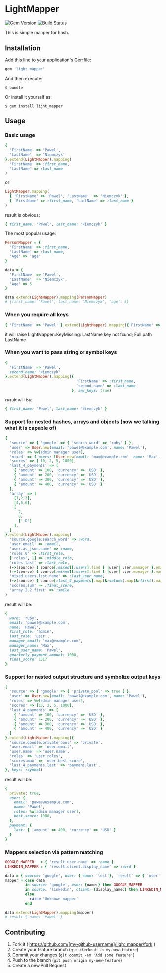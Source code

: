# LightMapper

[![Gem Version](https://badge.fury.io/rb/light_mapper.svg)](http://badge.fury.io/rb/light_mapper)
[![Build Status](https://travis-ci.org/pniemczyk/light_mapper.svg?branch=master)](https://travis-ci.org/pniemczyk/light_mapper)

This is simple mapper for hash.

## Installation

Add this line to your application's Gemfile:

```ruby
gem 'light_mapper'
```

And then execute:

    $ bundle

Or install it yourself as:

    $ gem install light_mapper

## Usage

### Basic usage

```ruby
{
  'FirstName' => 'Pawel',
  'LastName'  => 'Niemczyk'
}.extend(LightMapper).mapping(
  'FirstName' => :first_name,
  'LastName' => :last_name
)
```

or

```ruby
LightMapper.mapping(
  { 'FirstName' => 'Pawel', 'LastName'  => 'Niemczyk' },
  { 'FirstName' => :first_name, 'LastName' => :last_name }
)
```

result is obvious:

```ruby
{ first_name: 'Pawel', last_name: 'Niemczyk' }
```

The most popular usage:

```ruby
PersonMapper = {
  'FirstName' => :first_name,
  'LastName' => :last_name,
  'Age' => 'age'
}

data = {
  'FirstName' => 'Pawel',
  'LastName'  => 'Niemczyk',
  'Age' => 5
}

data.extend(LightMapper).mapping(PersonMapper)
# {first_name: 'Pawel', last_name: 'Niemczyk', 'age': 5}
```

### When you require all keys

```ruby
{ 'FirstName' => 'Pawel' }.extend(LightMapper).mapping({'FirstName' => :first_name, 'LastName' => :last_name}, strict: true)
```

it will raise LightMapper::KeyMissing: LastName key not found; Full path LastName

### When you want to pass string or symbol keys

```ruby
{
  'FirstName' => 'Pawel',
  second_name: 'Niemczyk'
}.extend(LightMapper).mapping({
                                'FirstName' => :first_name,
                                'second_name' => :last_name
                              }, any_keys: true)
```

result will be:

```ruby
{ first_name: 'Pawel', last_name: 'Niemczyk' }
```

### Support for nested hashes, arrays and objects (now we talking what it is capable of)

```ruby
{
  'source' => { 'google' => { 'search_word' => 'ruby' } },
  'user' => User.new(email: 'pawel@example.com', name: 'Pawel'),
  'roles' => %w[admin manager user],
  'mixed' => { users: [User.new(email: 'max@example.com', name: 'Max', manager: true), User.new(email: 'pawel@example.com', name: 'Pawel', manager: false)] },
  'scores' => [ 10, 2, 5, 1000],
  'last_4_payments' => [
    { 'amount' => 100, 'currency' => 'USD' },
    { 'amount' => 200, 'currency' => 'USD' },
    { 'amount' => 300, 'currency' => 'USD' },
    { 'amount' => 400, 'currency' => 'USD' }
  ],
  'array' => [
    [1,2,3],
    [4,5,6],
    [
      7,
      8,
      [':D']
    ],
  ]
}.extend(LightMapper).mapping(
  'source.google.search_word' => :word,
  'user.email' => :email,
  'user.as_json.name' => :name,
  'roles.0' => :first_role,
  ['roles', 1] => :middle_role,
  'roles.last' => :last_role,
  (->(source) { source[:mixed][:users].find { |user| user.manager }.email }) => :manager_email,
  (->(source) { source[:mixed][:users].find { |user| user.manager }.name }) => :manager_name,
  'mixed.users.last.name' => :last_user_name,
  (->(source) { source[:last_4_payments].map(&:values).map(&:first).max }) => :quarterly_payment_amount,
  'scores.sum' => :final_score,
  'array.2.2.first' => :smile
)
```

result will be:

```ruby
{ 
  word: 'ruby', 
  email: 'pawel@example.com',
  name: 'Pawel',
  first_role: 'admin',
  last_role: 'user',
  manager_email: 'max@example.com',
  manager_name: 'Max',
  last_user_name: 'Pawel',
  quarterly_payment_amount: 1000,
  final_score: 1017
}
```

### Support for nested output structure and symbolize output keys

```ruby
{
  'source' => { 'google' => { 'private_pool' => true } },
  'user' => User.new(email: 'pawel@example.com', name: 'Pawel'),
  'roles' => %w[admin manager user],
  'scores' => [10, 2, 5, 1000],
  'last_4_payments' => [
    { 'amount' => 100, 'currency' => 'USD' },
    { 'amount' => 200, 'currency' => 'USD' },
    { 'amount' => 300, 'currency' => 'USD' },
    { 'amount' => 400, 'currency' => 'USD' }
  ]
}.extend(LightMapper).mapping({
  'source.google.private_pool' => 'private',
  'user.email' => 'user.email',
  'user.name' => 'user.name',
  'roles' => 'user.roles',
  'scores.max' => 'user.best_score',
  'last_4_payments.last' => 'payment.last',
}, keys: :symbol)
```

result will be: 

```ruby
{
  private: true,
  user: {
    email: 'pawel@example.com',
    name: 'Pawel',
    roles: %w[admin manager user],
    best_score: 1000,
  },
  payment: {
    last: { 'amount' => 400, 'currency' => 'USD' }
  }
}
```



### Mappers selection via pattern matching

```ruby
GOOGLE_MAPPER   = { 'result.user.name' => :name }
LINKEDIN_MAPPER = { 'result.client.display_name' => :word }

data = { source: 'google', user: { name: 'test'}, 'result' => { 'user' => { 'name' => 'Pawel'} } } 
mapper = case data
         in source: 'google', user: {name:} then GOOGLE_MAPPER
         in source: 'linkedin', client: {display_name:} then LINKEDIN_MAPPER
         else
           raise 'Unknown mapper'
         end

data.extend(LightMapper).mapping(mapper)
# result { name: 'Pawel' }
```

## Contributing

1. Fork it ( https://github.com/[my-github-username]/light_mapper/fork )
2. Create your feature branch (`git checkout -b my-new-feature`)
3. Commit your changes (`git commit -am 'Add some feature'`)
4. Push to the branch (`git push origin my-new-feature`)
5. Create a new Pull Request
